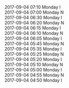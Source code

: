 2017-09-04 07:10 Monday  I  
2017-09-04 07:00 Monday  N  
2017-09-04 06:30 Monday  I  
2017-09-04 06:20 Monday  N  
2017-09-04 06:15 Monday  I  
2017-09-04 06:10 Monday  N  
2017-09-04 06:05 Monday  I  
2017-09-04 05:45 Monday  N  
2017-09-04 05:35 Monday  I  
2017-09-04 05:25 Monday  N  
2017-09-04 05:20 Monday  I  
2017-09-04 05:10 Monday  N  
2017-09-04 05:00 Monday  I  
2017-09-04 04:55 Monday  N  
2017-09-04 04:50 Monday  I  
